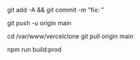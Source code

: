git add -A && git commit -m "fix: "

git push -u origin main

cd /var/www/vercelclone
git pull origin main

npm run build:prod